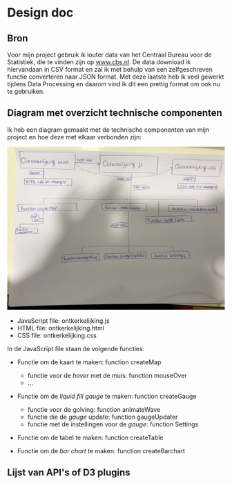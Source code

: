 # Design doc

Bron
----

Voor mijn project gebruik ik louter data van het Centraal Bureau voor de Statistiek, die te vinden zijn op www.cbs.nl. De data download ik hiervandaan in CSV format en zal ik met behulp van een zelfgeschreven functie converteren naar JSON format. Met deze laatste heb ik veel gewerkt tijdens Data Processing en daarom vind ik dit een prettig format om ook nu te gebruiken. 


Diagram met overzicht technische componenten
---------------------------------------------

Ik heb een diagram gemaakt met de technische componenten van mijn project en hoe deze met elkaar verbonden zijn:

![](doc/diagram.jpeg)

* JavaScript file: ontkerkelijking.js
* HTML file: ontkerkelijking.html
* CSS file: ontkerkelijking.css

In de JavaScript file staan de volgende functies:
* Functie om de kaart te maken: function createMap
	- functie voor de *hover* met de muis: function mouseOver
	- ...

* Functie om de *liquid fill gauge* te maken: function createGauge
	- functie voor de golving: function animateWave
	- functie die de *gauge* update: function gaugeUpdater
	- functie met de instellingen voor de *gauge*:  function Settings

* Functie om de tabel te maken: function createTable

* Functie om de *bar chart* te maken: function createBarchart




Lijst van API's of D3 plugins
------------------------------

